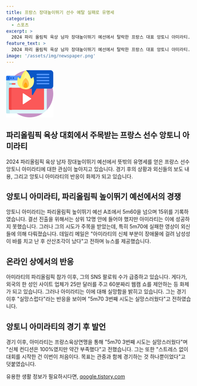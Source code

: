 ```yaml
---
title: 프랑스 장대높이뛰기 선수 예탈 실패로 유명세
categories:
  - 스포츠
excerpt: >
  2024 파리 올림픽 육상 남자 장대높이뛰기 예선에서 탈락한 프랑스 대표 앙토니 아미라티. 그러나 경기 후 뜻밖의 유명세를 얻었다. 영상으로부터 영국 매체와 미국 NBC가 그의 불운한 순간을 보도했고, 그를 향한 온라인 관심은 높아졌다. 또한, 외국 성인 사이트가 대규모 웹캠 쇼 제안까지 했다. 그러나 아미라티는 실망을 감추지 않았고, 경기 후 자신의 신체 상태에 대해 이야기했으며 온라인 화제에는 언급하지 않았다.
feature_text: >
  2024 파리 올림픽 육상 남자 장대높이뛰기 예선에서 탈락한 프랑스 대표 앙토니 아미라티. 그러나 경기 후 뜻밖의 유명세를 얻었다. 영상으로부터 영국 매체와 미국 NBC가 그의 불운한 순간을 보도했고, 그를 향한 온라인 관심은 높아졌다. 또한, 외국 성인 사이트가 대규모 웹캠 쇼 제안까지 했다. 그러나 아미라티는 실망을 감추지 않았고, 경기 후 자신의 신체 상태에 대해 이야기했으며 온라인 화제에는 언급하지 않았다.
image: '/assets/img/newspaper.png'
---
```


<p><img src="/assets/img/news.png" alt="rentncar 속보" /></p>

<h2 data-ke-size="size26">파리올림픽 육상 대회에서 주목받는 프랑스 선수 앙토니 아미라티</h2>

<p data-ke-size="size16">2024 파리올림픽 육상 남자 장대높이뛰기 예선에서 뜻밖의 유명세를 얻은 프랑스 선수 앙토니 아미라티에 대한 관심이 높아지고 있습니다. 경기 후의 상황과 외신들의 보도 내용, 그리고 앙토니 아미라티의 반응이 화제가 되고 있습니다.</p>

<h2 data-ke-size="size26">앙토니 아미라티, 파리올림픽 높이뛰기 예선에서의 경쟁</h2>

<p data-ke-size="size16">앙토니 아미라티는 파리올림픽 높이뛰기 예선 A조에서 5m60을 넘으며 15위를 기록하였습니다. 결선 진출을 위해서는 상위 12명 안에 들어야 했지만 아미라티는 이에 성공하지 못했습니다. 그러나 그의 시도가 주목을 받았는데, 특히 5m70에 실패한 영상이 외신들에 의해 다뤄졌습니다. 데일리 메일은 "아미라티의 신체 부분이 장애물에 걸려 남성성이 바를 치고 난 후 산산조각이 났다"고 전하며 뉴스를 제공했습니다.</p>

<h2 data-ke-size="size26">온라인 상에서의 반응</h2>

<p data-ke-size="size16">아미라티의 파리올림픽 참가 이후, 그의 SNS 팔로워 수가 급증하고 있습니다. 게다가, 외국의 한 성인 사이트 업체가 25만 달러를 주고 60분짜리 웹캠 쇼를 제안하는 등 화제가 되고 있습니다. 그러나 아미라티는 이에 대해 실망함을 밝히고 있습니다. 그는 경기 이후 "실망스럽다"라는 반응을 보이며 "5m70 3번째 시도는 실망스러웠다"고 전하였습니다.</p>

<h2 data-ke-size="size26">앙토니 아미라티의 경기 후 발언</h2>

<p data-ke-size="size16">경기 이후, 아미라티는 프랑스육상연맹을 통해 "5m70 3번째 시도는 실망스러웠다"며 "신체 컨디션은 100%였지만 약간 부족했다"고 전했습니다. 그는 또한 "스트레스 없이 대회를 시작한 건 이번이 처음이다. 목표는 관중과 함께 경기하는 것 하나뿐이었다"고 덧붙였습니다.</p>
유용한 생활 정보가 필요하시다면, <a href="https://qoogle.tistory.com" rel="dofollow">qoogle.tistory.com</a>


